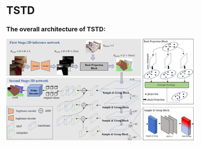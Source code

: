 # TSTD

### The overall architecture of TSTD:
![image](https://github.com/Whu-gaozhao/TSTD/blob/master/resources/architecture_7.0.png)
